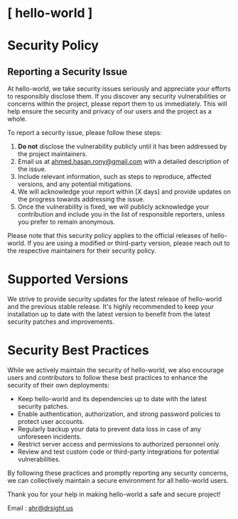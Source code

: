 # [ hello-world ]

# Security Policy

## Reporting a Security Issue

At hello-world, we take security issues seriously and appreciate your efforts to responsibly disclose them. If you discover any security vulnerabilities or concerns within the project, please report them to us immediately. This will help ensure the security and privacy of our users and the project as a whole.

To report a security issue, please follow these steps:

1. **Do not** disclose the vulnerability publicly until it has been addressed by the project maintainers.
2. Email us at [ahmed.hasan.rony@gmail.com](mailto:ahmed.hasan.rony@gmail.com) with a detailed description of the issue.
3. Include relevant information, such as steps to reproduce, affected versions, and any potential mitigations.
4. We will acknowledge your report within [X days] and provide updates on the progress towards addressing the issue.
5. Once the vulnerability is fixed, we will publicly acknowledge your contribution and include you in the list of responsible reporters, unless you prefer to remain anonymous.

Please note that this security policy applies to the official releases of hello-world. If you are using a modified or third-party version, please reach out to the respective maintainers for their security policy.

# Supported Versions

We strive to provide security updates for the latest release of hello-world and the previous stable release. It's highly recommended to keep your installation up to date with the latest version to benefit from the latest security patches and improvements.

# Security Best Practices

While we actively maintain the security of hello-world, we also encourage users and contributors to follow these best practices to enhance the security of their own deployments:

- Keep hello-world and its dependencies up to date with the latest security patches.
- Enable authentication, authorization, and strong password policies to protect user accounts.
- Regularly backup your data to prevent data loss in case of any unforeseen incidents.
- Restrict server access and permissions to authorized personnel only.
- Review and test custom code or third-party integrations for potential vulnerabilities.

By following these practices and promptly reporting any security concerns, we can collectively maintain a secure environment for all hello-world users.

Thank you for your help in making hello-world a safe and secure project!

Email : [ahr@drsight.us](mailto:ahr@drsight.us)


